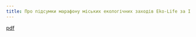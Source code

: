 ```yaml
---
title: Про підсумки марафону міських екологічних заходів Eko-Life за І квартал 2019 року
---
```


[pdf](1.pdf)
